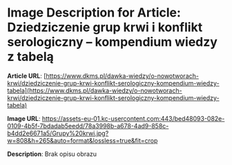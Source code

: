 # Image Description for Article: Dziedziczenie grup krwi i konflikt serologiczny – kompendium wiedzy z tabelą
**Article URL**: [https://www.dkms.pl/dawka-wiedzy/o-nowotworach-krwi/dziedziczenie-grup-krwi-konflikt-serologiczny-kompendium-wiedzy-tabela](https://www.dkms.pl/dawka-wiedzy/o-nowotworach-krwi/dziedziczenie-grup-krwi-konflikt-serologiczny-kompendium-wiedzy-tabela)

**Image URL**: https://assets-eu-01.kc-usercontent.com:443/bed48093-082e-0109-4b5f-7bdadab5eedd/78a3998b-a678-4ad9-858c-b4dd2e6671a5/Grupy%20krwi.jpg?w=808&h=265&auto=format&lossless=true&fit=crop

**Description**: Brak opisu obrazu

